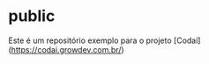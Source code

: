 # public

  Este é um repositório exemplo para o projeto [Codaí] (https://codai.growdev.com.br/)
  
